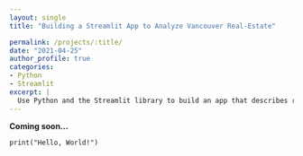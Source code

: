 ```yaml
---
layout: single
title: "Building a Streamlit App to Analyze Vancouver Real-Estate"

permalink: /projects/:title/
date: "2021-04-25"
author_profile: true
categories:
- Python
- Streamlit
excerpt: |
  Use Python and the Streamlit library to build an app that describes real-estate listings data in the Greater Vancouver Area.
---
```


**Coming soon...**

```
print("Hello, World!")
```
